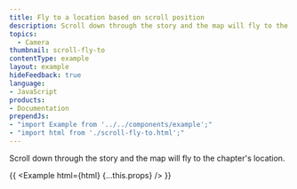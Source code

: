 ```yaml
---
title: Fly to a location based on scroll position
description: Scroll down through the story and the map will fly to the chapter's location.
topics:
  - Camera
thumbnail: scroll-fly-to
contentType: example
layout: example
hideFeedback: true
language:
- JavaScript
products:
- Documentation
prependJs:
- "import Example from '../../components/example';"
- "import html from './scroll-fly-to.html';"
---
```


Scroll down through the story and the map will fly to the chapter's location.

{{ <Example html={html} {...this.props} /> }}
